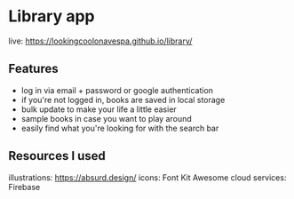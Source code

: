 # Library app

live: https://lookingcoolonavespa.github.io/library/

## Features

- log in via email + password or google authentication
- if you're not logged in, books are saved in local storage
- bulk update to make your life a little easier
- sample books in case you want to play around
- easily find what you're looking for with the search bar

## Resources I used

illustrations: https://absurd.design/
icons: Font Kit Awesome
cloud services: Firebase
